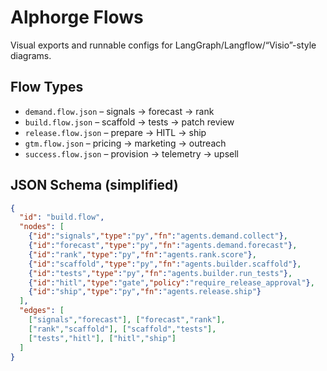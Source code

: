# Alphorge Flows

Visual exports and runnable configs for LangGraph/Langflow/“Visio”-style diagrams.

## Flow Types
- `demand.flow.json` – signals → forecast → rank
- `build.flow.json` – scaffold → tests → patch review
- `release.flow.json` – prepare → HITL → ship
- `gtm.flow.json` – pricing → marketing → outreach
- `success.flow.json` – provision → telemetry → upsell

## JSON Schema (simplified)
```json
{
  "id": "build.flow",
  "nodes": [
    {"id":"signals","type":"py","fn":"agents.demand.collect"},
    {"id":"forecast","type":"py","fn":"agents.demand.forecast"},
    {"id":"rank","type":"py","fn":"agents.rank.score"},
    {"id":"scaffold","type":"py","fn":"agents.builder.scaffold"},
    {"id":"tests","type":"py","fn":"agents.builder.run_tests"},
    {"id":"hitl","type":"gate","policy":"require_release_approval"},
    {"id":"ship","type":"py","fn":"agents.release.ship"}
  ],
  "edges": [
    ["signals","forecast"], ["forecast","rank"],
    ["rank","scaffold"], ["scaffold","tests"],
    ["tests","hitl"], ["hitl","ship"]
  ]
}
